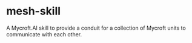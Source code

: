 # mesh-skill
A Mycroft.AI skill to provide a conduit for a collection of Mycroft units to communicate with each other.
